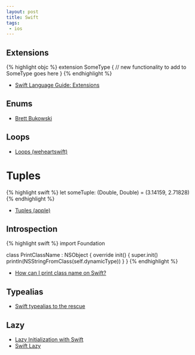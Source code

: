 ```yaml
---
layout: post
title: Swift
tags: 
 - ios
---
```


## Extensions

{% highlight objc %}
extension SomeType {
	// new functionality to add to SomeType goes here
}
{% endhighlight %}

- [Swift Language Guide: Extensions](https://developer.apple.com/library/ios/documentation/Swift/Conceptual/Swift_Programming_Language/Extensions.html)

## Enums

- [Brett Bukowski](http://brettbukowski.github.io/SwiftExamples/examples/enums/)

## Loops

- [Loops (weheartswift)](https://www.weheartswift.com/loops/)

# Tuples

{% highlight swift %}
let someTuple: (Double, Double) = (3.14159, 2.71828)
{% endhighlight %}

- [Tuples (apple)](https://developer.apple.com/library/ios/documentation/Swift/Conceptual/Swift_Programming_Language/Types.html)

## Introspection

{% highlight swift %}
import Foundation

class PrintClassName : NSObject {
    override init() {
        super.init()
        println(NSStringFromClass(self.dynamicType))
    }
}
{% endhighlight %}

- [How can I print class name on Swift?](http://stackoverflow.com/questions/25476218/how-can-i-print-class-name-on-swift)

## Typealias

- [Swift typealias to the rescue](https://medium.com/swift-programming/swift-typealias-to-the-rescue-b1027fc571e3#.g1wf5dmuz)

## Lazy

- [Lazy Initialization with Swift](http://mikebuss.com/2014/06/22/lazy-initialization-swift/)
- [Swift Lazy](https://developer.apple.com/library/ios/documentation/Swift/Conceptual/Swift_Programming_Language/Properties.html)
